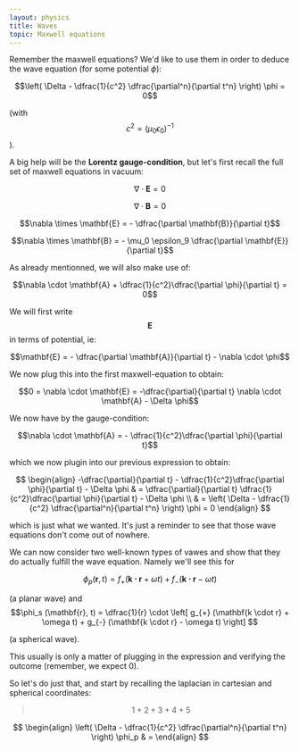 ```yaml
---
layout: physics
title: Waves
topic: Maxwell equations
---
```



Remember the maxwell equations? We'd like to use them in order to deduce the wave equation (for some potential $\phi$):

$$\left( \Delta - \dfrac{1}{c^2} \dfrac{\partial^n}{\partial t^n} \right) \phi = 0$$

(with $$c^2 = (\mu_0 \epsilon_0)^{-1}$$).

A big help will be the **Lorentz gauge-condition**, but let's first recall the full set of maxwell equations in vacuum:

$$\nabla \cdot \mathbf{E} = 0$$

$$\nabla \cdot \mathbf{B} = 0$$

$$\nabla \times \mathbf{E} = - \dfrac{\partial \mathbf{B}}{\partial t}$$

$$\nabla \times \mathbf{B} = - \mu_0 \epsilon_9 \dfrac{\partial \mathbf{E}}{\partial t}$$

As already mentionned, we will also make use of:

$$\nabla \cdot \mathbf{A} + \dfrac{1}{c^2}\dfrac{\partial \phi}{\partial t} = 0$$

We will first write $$\mathbf{E}$$ in terms of potential, ie:

$$\mathbf{E} = - \dfrac{\partial \mathbf{A}}{\partial t} - \nabla \cdot \phi$$

We now plug this into the first maxwell-equation to obtain:

$$0 = \nabla \cdot \mathbf{E} = -\dfrac{\partial}{\partial t} \nabla \cdot \mathbf{A} - \Delta \phi$$

We now have by the gauge-condition:

$$\nabla \cdot \mathbf{A} = - \dfrac{1}{c^2}\dfrac{\partial \phi}{\partial t}$$

which we now plugin into our previous expression to obtain:

$$
\begin{align}
    -\dfrac{\partial}{\partial t} - \dfrac{1}{c^2}\dfrac{\partial \phi}{\partial t} - \Delta \phi & = \dfrac{\partial}{\partial t} \dfrac{1}{c^2}\dfrac{\partial \phi}{\partial t} - \Delta \phi \\
    & = \left( \Delta - \dfrac{1}{c^2} \dfrac{\partial^n}{\partial t^n} \right) \phi = 0
\end{align}
$$

which is just what we wanted. It's just a reminder to see that those wave equations don't come out of nowhere.

We can now consider two well-known types of vawes and show that they do actually fulfill the wave equation. Namely we'll see this for

$$\phi_p (\mathbf{r}, t) = f_{+} (\mathbf{k \cdot r} + \omega t) + f_{-} (\mathbf{k \cdot r} - \omega t)$$

(a planar wave) and
$$\phi_s (\mathbf{r}, t) = \dfrac{1}{r} \cdot \left[ g_{+} (\mathbf{k \cdot r} + \omega t) + g_{-} (\mathbf{k \cdot r} - \omega t) \right] $$

(a spherical wave).

This usually is only a matter of plugging in the expression and verifying the outcome (remember, we expect $0$). 

So let's do just that, and start by recalling the laplacian in cartesian and spherical coordinates:
> $$1 + 2 + 3 + 4 + 5$$

$$
\begin{align}
    \left( \Delta - \dfrac{1}{c^2} \dfrac{\partial^n}{\partial t^n} \right) \phi_p
    & = 
\end{align}
$$